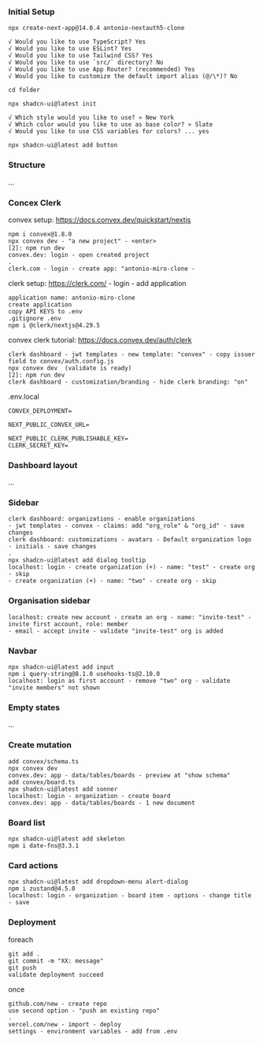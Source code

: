 ### Initial Setup

`npx create-next-app@14.0.4 antonio-nextauth5-clone`
```
√ Would you like to use TypeScript? Yes
√ Would you like to use ESLint? Yes
√ Would you like to use Tailwind CSS? Yes
√ Would you like to use `src/` directory? No
√ Would you like to use App Router? (recommended) Yes
√ Would you like to customize the default import alias (@/\*)? No
```
`cd folder`

`npx shadcn-ui@latest init`
```
√ Which style would you like to use? » New York
√ Which color would you like to use as base color? » Slate
√ Would you like to use CSS variables for colors? ... yes
```

`npx shadcn-ui@latest add button`

### Structure 

...

### Concex Clerk

convex setup: https://docs.convex.dev/quickstart/nextjs
``` 
npm i convex@1.8.0
npx convex dev - "a new project" - <enter>
[2]: npm run dev
convex.dev: login - open created project
.
clerk.com - login - create app: "antonio-miro-clone - 
```

clerk setup: https://clerk.com/ - login - add application
```
application name: antonio-miro-clone
create application
copy API KEYS to .env
.gitignore .env
npm i @clerk/nextjs@4.29.5
```

convex clerk tutorial: https://docs.convex.dev/auth/clerk
```
clerk dashboard - jwt templates - new template: "convex" - copy issuer field to convex/auth.config.js
npx convex dev  (validate is ready)
[2]: npm run dev
clerk dashboard - customization/branding - hide clerk branding: "on"
```

.env.local
```
CONVEX_DEPLOYMENT=

NEXT_PUBLIC_CONVEX_URL=

NEXT_PUBLIC_CLERK_PUBLISHABLE_KEY=
CLERK_SECRET_KEY=
```

### Dashboard layout

...

### Sidebar

```
clerk dashboard: organizations - enable organizations
- jwt templates - convex - claims: add "org_role" & "org_id" - save changes
clerk dashboard: customizations - avatars - Default organization logo - initials - save changes
.
npx shadcn-ui@latest add dialog tooltip
localhost: login - create organization (+) - name: "test" - create org - skip
- create organization (+) - name: "two" - create org - skip
```

### Organisation sidebar

```
localhost: create new account - create an org - name: "invite-test" - invite first account, role: member
- email - accept invite - validate "invite-test" org is added
```

### Navbar

```
npx shadcn-ui@latest add input
npm i query-string@8.1.0 usehooks-ts@2.10.0
localhost: login as first account - remove "two" org - validate "invite members" not shown
```

### Empty states

...

### Create mutation

```
add convex/schema.ts
npx convex dev
convex.dev: app - data/tables/boards - preview at "show schema"
add convex/board.ts
npx shadcn-ui@latest add sonner
localhost: login - organization - create board
convex.dev: app - data/tables/boards - 1 new document
```

### Board list

```
npx shadcn-ui@latest add skeleton
npm i date-fns@3.3.1
```

### Card actions

```
npx shadcn-ui@latest add dropdown-menu alert-dialog
npm i zustand@4.5.0
localhost: login - organization - board item - options - change title - save
```

### Deployment

foreach
```
git add .
git commit -m "XX: message"
git push
validate deployment succeed
```

once
```
github.com/new - create repo
use second option - "push an existing repo"
.
vercel.com/new - import - deploy
settings - environment variables - add from .env
```